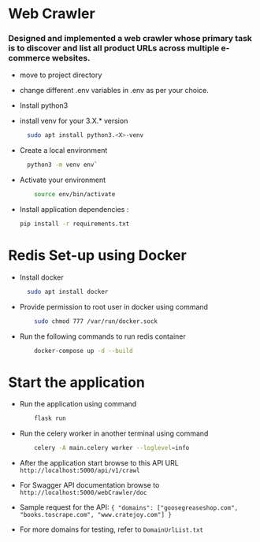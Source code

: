 # Web Crawler

### Designed and implemented a web crawler whose primary task is to discover and list all product URLs across multiple e-commerce websites.
 
- move to project directory


- change different .env variables in .env as per your choice.


- Install python3
- install venv for your 3.X.* version 
    ```sh
      sudo apt install python3.<X>-venv
    ```
- Create a local environment
    ```sh
      python3 -m venv env`
    ```

- Activate your environment 
    ```sh
        source env/bin/activate
    ```

- Install application dependencies : 
    ```sh
    pip install -r requirements.txt
    ```


# Redis Set-up using Docker
- Install docker 
  ```sh
    sudo apt install docker
    ```
  
- Provide permission to root user in docker using command
    ```sh
        sudo chmod 777 /var/run/docker.sock
    ```
  
- Run the following commands to run redis container
    ```sh
        docker-compose up -d --build
    ```
  
# Start the application

- Run the application using command
    ```sh
        flask run
    ```
  
- Run the celery worker in another terminal using command
    ```sh
        celery -A main.celery worker --loglevel=info
    ```
  
- After the application start browse to this API URL `http://localhost:5000/api/v1/crawl`


- For Swagger API documentation browse to `http://localhost:5000/webCrawler/doc`


- Sample request for the API:
    `{
         "domains": ["goosegreaseshop.com", "books.toscrape.com", "www.cratejoy.com"]
    }`


- For more domains for testing, refer to `DomainUrlList.txt`